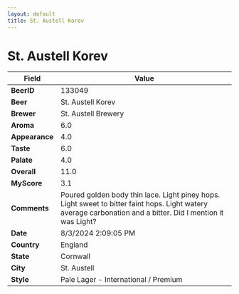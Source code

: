 ```yaml
---
layout: default
title: St. Austell Korev
---
```


# St. Austell Korev

| Field         | Value     |
|---------------|-----------|
| **BeerID** | 133049 |
| **Beer** | St. Austell Korev |
| **Brewer** | St. Austell Brewery |
| **Aroma** | 6.0 |
| **Appearance** | 4.0 |
| **Taste** | 6.0 |
| **Palate** | 4.0 |
| **Overall** | 11.0 |
| **MyScore** | 3.1 |
| **Comments** | Poured golden body thin lace. Light piney hops. Light sweet to bitter  faint hops. Light watery average carbonation and a bitter.  Did I  mention it was Light? |
| **Date** | 8/3/2024 2:09:05 PM |
| **Country** | England |
| **State** | Cornwall |
| **City** | St. Austell |
| **Style** | Pale Lager - International / Premium |
